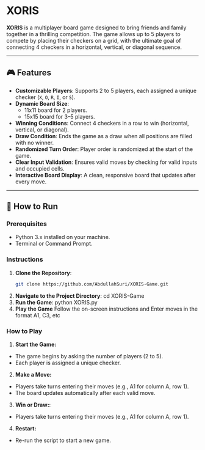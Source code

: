 # XORIS

**XORIS** is a multiplayer board game designed to bring friends and family together in a thrilling competition. The game allows up to 5 players to compete by placing their checkers on a grid, with the ultimate goal of connecting 4 checkers in a horizontal, vertical, or diagonal sequence.

---

## 🎮 Features

- **Customizable Players**: Supports 2 to 5 players, each assigned a unique checker (`X`, `O`, `R`, `I`, or `S`).
- **Dynamic Board Size**:
  - 11x11 board for 2 players.
  - 15x15 board for 3–5 players.
- **Winning Conditions**: Connect 4 checkers in a row to win (horizontal, vertical, or diagonal).
- **Draw Condition**: Ends the game as a draw when all positions are filled with no winner.
- **Randomized Turn Order**: Player order is randomized at the start of the game.
- **Clear Input Validation**: Ensures valid moves by checking for valid inputs and occupied cells.
- **Interactive Board Display**: A clean, responsive board that updates after every move.

---

## 🚀 How to Run

### Prerequisites
- Python 3.x installed on your machine.
- Terminal or Command Prompt.

### Instructions
1. **Clone the Repository**:
   ```bash
   git clone https://github.com/AbdullahSuri/XORIS-Game.git
2. **Navigate to the Project Directory**:
   cd XORIS-Game
3. **Run the Game**:
   python XORIS.py
4. **Play the Game**
   Follow the on-screen instructions and Enter moves in the format A1, C3, etc

### How to Play
1. **Start the Game:**
  - The game begins by asking the number of players (2 to 5).
  - Each player is assigned a unique checker.
2. **Make a Move:**
  - Players take turns entering their moves (e.g., A1 for column A, row 1).
  - The board updates automatically after each valid move.
3. **Win or Draw:**:
  - Players take turns entering their moves (e.g., A1 for column A, row 1).
4. **Restart:**
  - Re-run the script to start a new game.   
   


